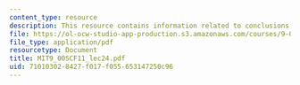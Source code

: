 ```yaml
---
content_type: resource
description: This resource contains information related to conclusions.
file: https://ol-ocw-studio-app-production.s3.amazonaws.com/courses/9-00sc-introduction-to-psychology-fall-2011/710103028427f017f055653147250c96_MIT9_00SCF11_lec24.pdf
file_type: application/pdf
resourcetype: Document
title: MIT9_00SCF11_lec24.pdf
uid: 71010302-8427-f017-f055-653147250c96
---
```

